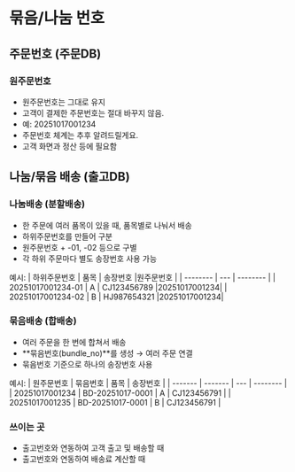 # 묶음/나눔 번호
## 주문번호 (주문DB)
### 원주문번호
- 원주문번호는 그대로 유지
- 고객이 결제한 주문번호는 절대 바꾸지 않음.
- 예: 20251017001234
- 주문번호 체계는 추후 알려드릴게요.
- 고객 화면과 정산 등에 필요함

## 나눔/묶음 배송 (출고DB)
### 나눔배송 (분할배송)
- 한 주문에 여러 품목이 있을 때, 품목별로 나눠서 배송
- 하위주문번호를 만들어 구분
- 원주문번호 + -01, -02 등으로 구별
- 각 하위 주문마다 별도 송장번호 사용 가능

예시:
| 하위주문번호 | 품목 | 송장번호 |원주문번호 | 
| -------- | --- | -------- |
| 20251017001234-01 | A | CJ123456789 |20251017001234|
| 20251017001234-02 | B | HJ987654321 |20251017001234|

### 묶음배송 (합배송)
- 여러 주문을 한 번에 합쳐서 배송
- **묶음번호(bundle_no)**를 생성 → 여러 주문 연결
- 묶음번호 기준으로 하나의 송장번호 사용

예시:
| 원주문번호 | 묶음번호 | 품목 | 송장번호 |
| ------- | ------- | --- | -------- |
| 20251017001234 | BD-20251017-0001 | A | CJ123456791 |
| 20251017001235 | BD-20251017-0001 | B | CJ123456791 |

### 쓰이는 곳
- 출고번호와 연동하여 고객 출고 및 배송할 때
- 출고번호와 연동하여 배송료 계산할 때